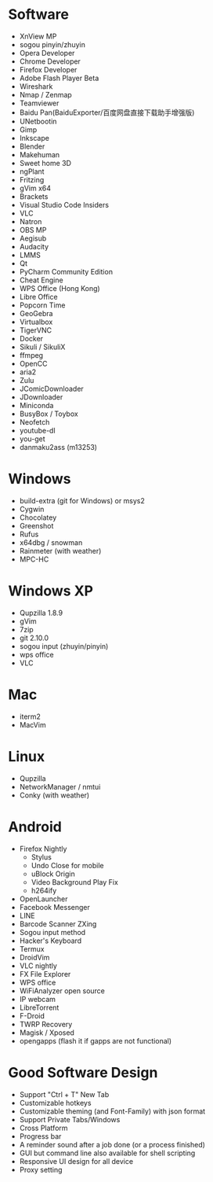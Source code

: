 Software
=====
* XnView MP
* sogou pinyin/zhuyin
* Opera Developer
* Chrome Developer
* Firefox Developer
* Adobe Flash Player Beta
* Wireshark
* Nmap / Zenmap
* Teamviewer
* Baidu Pan(BaiduExporter/百度网盘直接下载助手增强版)
* UNetbootin
* Gimp
* Inkscape
* Blender
* Makehuman
* Sweet home 3D
* ngPlant
* Fritzing
* gVim x64
* Brackets
* Visual Studio Code Insiders
* VLC
* Natron
* OBS MP
* Aegisub
* Audacity
* LMMS
* Qt
* PyCharm Community Edition
* Cheat Engine
* WPS Office (Hong Kong)
* Libre Office
* Popcorn Time
* GeoGebra
* Virtualbox
* TigerVNC
* Docker
* Sikuli / SikuliX
* ffmpeg
* OpenCC
* aria2
* Zulu
* JComicDownloader
* JDownloader
* Miniconda
* BusyBox / Toybox
* Neofetch
* youtube-dl
* you-get
* danmaku2ass (m13253)

Windows
=====
* build-extra (git for Windows) or msys2
* Cygwin
* Chocolatey
* Greenshot
* Rufus
* x64dbg / snowman
* Rainmeter (with weather)
* MPC-HC

Windows XP
=====
* Qupzilla 1.8.9
* gVim
* 7zip
* git 2.10.0
* sogou input (zhuyin/pinyin)
* wps office
* VLC

Mac
=====
* iterm2
* MacVim

Linux
=====
* Qupzilla
* NetworkManager / nmtui
* Conky (with weather)

Android
=====
* Firefox Nightly
    * Stylus
    * Undo Close for mobile
    * uBlock Origin
    * Video Background Play Fix
    * h264ify
* OpenLauncher
* Facebook Messenger
* LINE
* Barcode Scanner ZXing
* Sogou input method
* Hacker's Keyboard
* Termux
* DroidVim
* VLC nightly
* FX File Explorer
* WPS office
* WiFiAnalyzer open source
* IP webcam
* LibreTorrent
* F-Droid
* TWRP Recovery
* Magisk / Xposed
* opengapps (flash it if gapps are not functional)

Good Software Design
=====
* Support "Ctrl + T" New Tab
* Customizable hotkeys
* Customizable theming (and Font-Family) with json format
* Support Private Tabs/Windows
* Cross Platform
* Progress bar
* A reminder sound after a job done (or a process finished)
* GUI but command line also available for shell scripting
* Responsive UI design for all device
* Proxy setting
